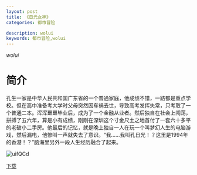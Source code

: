 ```yaml
---
layout: post
title: 《日光女神》     
categories: 都市冒险

description: wolui 
keywords: 都市冒险,wolui  
---
```


*wolui*

# 简介

孔生一家是中华人民共和国广东省的一个普通家庭，他成绩不错，一路都是重点学校。但在高中准备考大学时父母突然因车祸去世，导致高考发挥失常，只考取了一个普通二本。浑浑噩噩毕业后，成为了一个金融从业者。然后独自在社会上闯荡，拼搏了五六年，算是小有成绩，刚刚在深圳这个寸金尺土之地首付了一套六十多平的老破小二手房。他最后的记忆，就是晚上独自一人在玩一个叫梦幻人生的电脑游戏，然后漏电，他惨叫一声就失去了意识。“我……我叫孔日光！？这里是1994年的香港！？”脑海里另外一段人生经历融合了起来。

![uifQCd](https://cdn.jsdelivr.net/gh/YYbooks0/yybooks0img@master/bookscover2/uifQCd.1x02dhcwivhc.jpg)

[下载](https://public.by.files.1drv.com/y4mzsVSk-QikArqA42DbK9B3Y7m1p8xtEiqodNTdcnYyEzqJlNNeCqAQN0vVaT9o3cZ7d5RqvNvg6C4bKmNzQovOvI2vNhTZHXz9LTfzPq4KOe2gTiGLWMMvzOOvMcUkS0Up7EBNfoK5PyD3cb4t7RG6z2WWKmzEESgcUB2NwZSQY_rXo17u5L7Jm6uLD5nKtTmNg89SO0xsD6IMaLla_ripwL9TxRGfgZNtYFIaEdr2ZUHroTnEUIXQg2glxZpMSwn)
